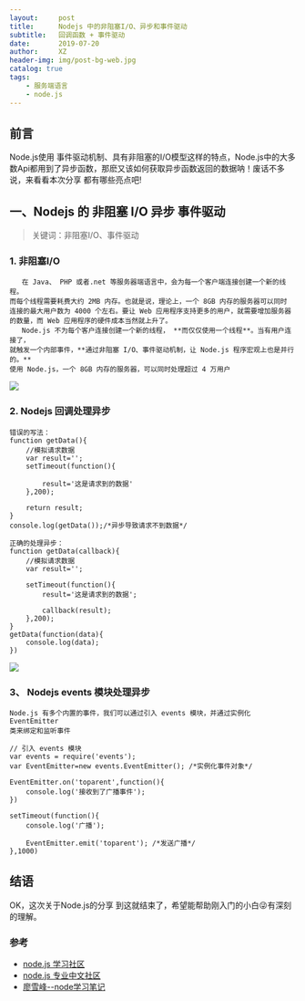 ```yaml
---
layout:     post
title:      Nodejs 中的非阻塞I/O、异步和事件驱动
subtitle:   回调函数 + 事件驱动
date:       2019-07-20
author:     XZ
header-img: img/post-bg-web.jpg
catalog: true
tags:
    - 服务端语言
    - node.js
---
```


## 前言

Node.js使用 事件驱动机制、具有非阻塞的I/O模型这样的特点，Node.js中的大多数Api都用到了异步函数，那麽又该如何获取异步函数返回的数据呐！废话不多说，来看看本次分享 都有哪些亮点吧!


## 一、Nodejs 的 非阻塞 I/O 异步 事件驱动

>关键词：非阻塞I/O、事件驱动

### 1. 非阻塞I/O

       在 Java、 PHP 或者.net 等服务器端语言中，会为每一个客户端连接创建一个新的线程。
    而每个线程需要耗费大约 2MB 内存。也就是说，理论上，一个 8GB 内存的服务器可以同时
    连接的最大用户数为 4000 个左右。要让 Web 应用程序支持更多的用户，就需要增加服务器
    的数量，而 Web 应用程序的硬件成本当然就上升了。
       Node.js 不为每个客户连接创建一个新的线程， **而仅仅使用一个线程**。当有用户连接了，
    就触发一个内部事件，**通过非阻塞 I/O、事件驱动机制，让 Node.js 程序宏观上也是并行的。**
    使用 Node.js，一个 8GB 内存的服务器，可以同时处理超过 4 万用户


![](http://tva1.sinaimg.cn/large/0060lm7Tly1g4lo1ig1tfj30ks0iagmm.jpg)

### 2. Nodejs 回调处理异步

    错误的写法：
    function getData(){
        //模拟请求数据
        var result='';
        setTimeout(function(){

            result='这是请求到的数据'
        },200);

        return result;
    }
    console.log(getData());/*异步导致请求不到数据*/

    正确的处理异步：
    function getData(callback){
        //模拟请求数据
        var result='';

        setTimeout(function(){
            result='这是请求到的数据';

            callback(result);
        },200);
    }
    getData(function(data){
        console.log(data);
    })

![](http://tva1.sinaimg.cn/large/0060lm7Tly1g4mg5e99ulj30gn074mx7.jpg)

### 3、 Nodejs events 模块处理异步

    Node.js 有多个内置的事件，我们可以通过引入 events 模块，并通过实例化 EventEmitter
    类来绑定和监听事件

    // 引入 events 模块
    var events = require('events');
    var EventEmitter=new events.EventEmitter(); /*实例化事件对象*/

    EventEmitter.on('toparent',function(){
        console.log('接收到了广播事件');
    })

    setTimeout(function(){
        console.log('广播');

        EventEmitter.emit('toparent'); /*发送广播*/
    },1000)
    
## 结语

OK，这次关于Node.js的分享 到这就结束了，希望能帮助刚入门的小白😜有深刻的理解。

### 参考

- [node.js 学习社区](https://http://www.nodeclass.com/)
- [node.js 专业中文社区](https://https://cnodejs.org/)
- [廖雪峰--node学习笔记](https://www.liaoxuefeng.com/wiki/1022910821149312/1023025235359040)
